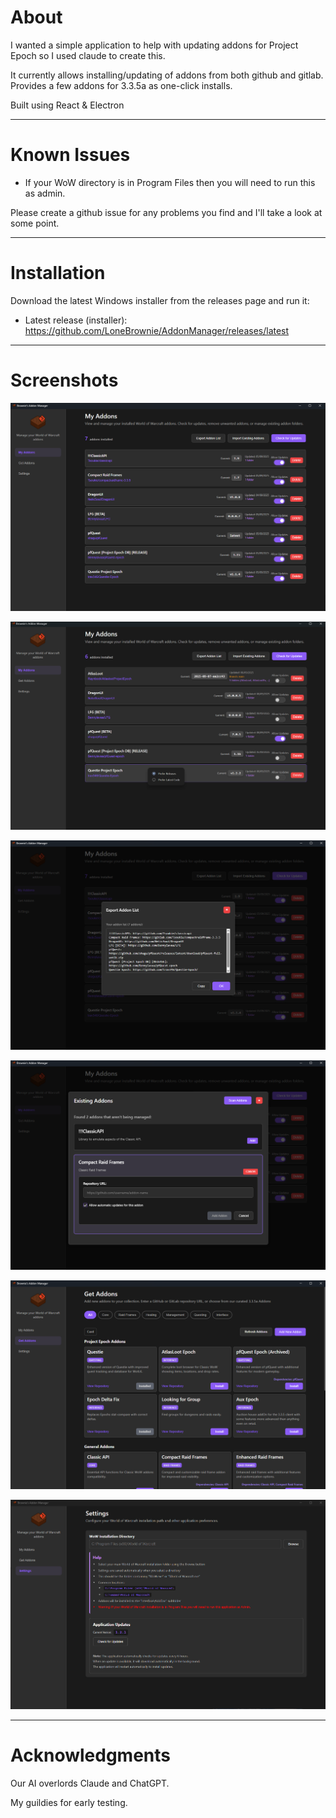 <h1>About</h1>
I wanted a simple application to help with updating addons for Project Epoch so I used claude to create this.

It currently allows installing/updating of addons from both github and gitlab. 
Provides a few addons for 3.3.5a as one-click installs.

Built using React & Electron

***
<h1>Known Issues</h1>

- If your WoW directory is in Program Files then you will need to run this as admin.

Please create a github issue for any problems you find and I'll take a look at some point.

***
<h1>Installation</h1>

Download the latest Windows installer from the releases page and run it:

- Latest release (installer): https://github.com/LoneBrownie/AddonManager/releases/latest

***

<h1>Screenshots</h1>

![Brownie's Addon Manager](docs/images/MyAddonPage.png)

![Brownie's Addon Manager](docs/images/RightClickMenu.png)

![Brownie's Addon Manager](docs/images/ExportAddonList.png)

![Brownie's Addon Manager](docs/images/ImportExistingAddons.png)

![Brownie's Addon Manager](docs/images/GetAddonsPage.png)

![Brownie's Addon Manager](docs/images/SettingsPage.png)


***
<h1>Acknowledgments</h1>
Our AI overlords Claude and ChatGPT.

My guildies for early testing.
